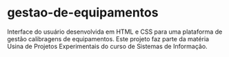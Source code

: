 # gestao-de-equipamentos
Interface do usuário desenvolvida em HTML e CSS para uma plataforma de gestão calibragens de equipamentos. Este projeto faz parte da matéria Usina de Projetos Experimentais do curso de Sistemas de Informação.
